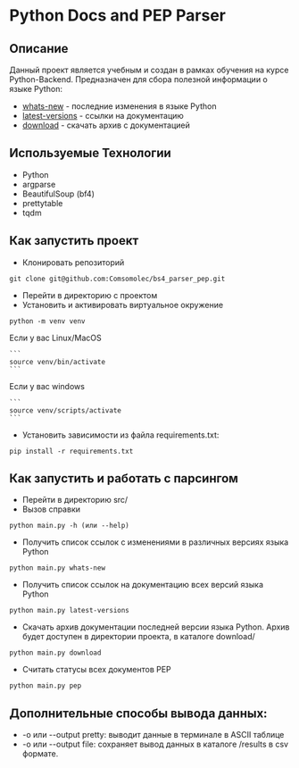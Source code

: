 # Python Docs and PEP Parser

## Описание
Данный проект является учебным и создан в рамках обучения на курсе Python-Backend.
Предназначен для сбора полезной информации о языке Python:
- <a href="https://docs.python.org/3/whatsnew/" target="_blank">whats-new</a> - последние изменения в языке Python
- <a href="https://docs.python.org/3/" target="_blank">latest-versions</a> - ссылки на документацию
- <a href="https://docs.python.org/3/download.html" target="_blank">download</a> - скачать архив с документацией

## Используемые Технологии
- Python
- argparse
- BeautifulSoup (bf4)
- prettytable
- tqdm

## Как запустить проект
- Клонировать репозиторий
```
git clone git@github.com:Comsomolec/bs4_parser_pep.git
```
- Перейти в директорию с проектом
- Установить и активировать виртуальное окружение 

```
python -m venv venv
```

Если у вас Linux/MacOS

    ```
    source venv/bin/activate
    ```

Если у вас windows

    ```
    source venv/scripts/activate
    ```
- Установить зависимости из файла requirements.txt:

```
pip install -r requirements.txt
```
## Как запустить и работать с парсингом
- Перейти в директорию src/ 
- Вызов справки
```
python main.py -h (или --help)
```
- Получить список ссылок с изменениями в различных версиях языка Python
```
python main.py whats-new
```
- Получить список ссылок на документацию всех версий языка Python
```
python main.py latest-versions
```
- Скачать архив документации последней версии языка Python. Архив будет доступен в директории проекта, в каталоге download/
```
python main.py download
```
- Считать статусы всех документов PEP
```
python main.py pep
```
## Дополнительные способы вывода данных:
- -o или --output pretty: выводит данные в терминале в ASCII таблице
- -o или --output file: сохраняет вывод данных в каталоге /results в csv формате.
